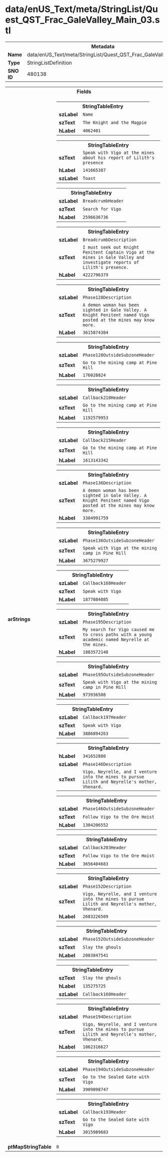 <h1>data/enUS_Text/meta/StringList/Quest_QST_Frac_GaleValley_Main_03.stl</h1><table><tr><th colspan="100%">Metadata</th></tr><tr><td><b>Name</b></td><td>data/enUS_Text/meta/StringList/Quest_QST_Frac_GaleValley_Main_03.stl</td></tr><tr><td><b>Type</b></td><td>StringListDefinition</td></tr><tr><td><b>SNO ID</b></td><td>480138</td></tr></table>

<table><tr><th colspan="100%">Fields</th></tr><tr><td><b>arStrings</b></td><td><table><tr><th colspan="100%">StringTableEntry</th></tr><tr><td><b>szLabel</b></td><td><code>Name</code></td></tr><tr><td><b>szText</b></td><td><code>The Knight and the Magpie</code></td></tr><tr><td><b>hLabel</b></td><td><code>4062401</code></td></tr></table>


<table><tr><th colspan="100%">StringTableEntry</th></tr><tr><td><b>szText</b></td><td><code>Speak with Vigo at the mines about his report of Lilith's presence</code></td></tr><tr><td><b>hLabel</b></td><td><code>141665387</code></td></tr><tr><td><b>szLabel</b></td><td><code>Toast</code></td></tr></table>


<table><tr><th colspan="100%">StringTableEntry</th></tr><tr><td><b>szLabel</b></td><td><code>BreadcrumbHeader</code></td></tr><tr><td><b>szText</b></td><td><code>Search for Vigo</code></td></tr><tr><td><b>hLabel</b></td><td><code>2596636736</code></td></tr></table>


<table><tr><th colspan="100%">StringTableEntry</th></tr><tr><td><b>szLabel</b></td><td><code>BreadcrumbDescription</code></td></tr><tr><td><b>szText</b></td><td><code>I must seek out Knight Penitent Captain Vigo at the mines in Gale Valley and investigate reports of Lilith's presence.</code></td></tr><tr><td><b>hLabel</b></td><td><code>4222796379</code></td></tr></table>


<table><tr><th colspan="100%">StringTableEntry</th></tr><tr><td><b>szLabel</b></td><td><code>Phase128Description</code></td></tr><tr><td><b>szText</b></td><td><code>A demon woman has been sighted in Gale Valley. A Knight Penitent named Vigo posted at the mines may know more.</code></td></tr><tr><td><b>hLabel</b></td><td><code>3615874384</code></td></tr></table>


<table><tr><th colspan="100%">StringTableEntry</th></tr><tr><td><b>szLabel</b></td><td><code>Phase128OutsideSubzoneHeader</code></td></tr><tr><td><b>szText</b></td><td><code>Go to the mining camp at Pine Hill</code></td></tr><tr><td><b>hLabel</b></td><td><code>176028824</code></td></tr></table>


<table><tr><th colspan="100%">StringTableEntry</th></tr><tr><td><b>szLabel</b></td><td><code>Callback218Header</code></td></tr><tr><td><b>szText</b></td><td><code>Go to the mining camp at Pine Hill</code></td></tr><tr><td><b>hLabel</b></td><td><code>1192579953</code></td></tr></table>


<table><tr><th colspan="100%">StringTableEntry</th></tr><tr><td><b>szLabel</b></td><td><code>Callback215Header</code></td></tr><tr><td><b>szText</b></td><td><code>Go to the mining camp at Pine Hill</code></td></tr><tr><td><b>hLabel</b></td><td><code>1613143342</code></td></tr></table>


<table><tr><th colspan="100%">StringTableEntry</th></tr><tr><td><b>szLabel</b></td><td><code>Phase136Description</code></td></tr><tr><td><b>szText</b></td><td><code>A demon woman has been sighted in Gale Valley. A Knight Penitent named Vigo posted at the mines may know more.</code></td></tr><tr><td><b>hLabel</b></td><td><code>3304991759</code></td></tr></table>


<table><tr><th colspan="100%">StringTableEntry</th></tr><tr><td><b>szLabel</b></td><td><code>Phase136OutsideSubzoneHeader</code></td></tr><tr><td><b>szText</b></td><td><code>Speak with Vigo at the mining camp in Pine Hill</code></td></tr><tr><td><b>hLabel</b></td><td><code>3675279927</code></td></tr></table>


<table><tr><th colspan="100%">StringTableEntry</th></tr><tr><td><b>szLabel</b></td><td><code>Callback168Header</code></td></tr><tr><td><b>szText</b></td><td><code>Speak with Vigo</code></td></tr><tr><td><b>hLabel</b></td><td><code>1877084885</code></td></tr></table>


<table><tr><th colspan="100%">StringTableEntry</th></tr><tr><td><b>szLabel</b></td><td><code>Phase195Description</code></td></tr><tr><td><b>szText</b></td><td><code>My search for Vigo caused me to cross paths with a young academic named Neyrelle at the mines.</code></td></tr><tr><td><b>hLabel</b></td><td><code>1883572148</code></td></tr></table>


<table><tr><th colspan="100%">StringTableEntry</th></tr><tr><td><b>szLabel</b></td><td><code>Phase195OutsideSubzoneHeader</code></td></tr><tr><td><b>szText</b></td><td><code>Speak with Vigo at the mining camp in Pine Hill</code></td></tr><tr><td><b>hLabel</b></td><td><code>973936508</code></td></tr></table>


<table><tr><th colspan="100%">StringTableEntry</th></tr><tr><td><b>szLabel</b></td><td><code>Callback197Header</code></td></tr><tr><td><b>szText</b></td><td><code>Speak with Vigo</code></td></tr><tr><td><b>hLabel</b></td><td><code>3886894263</code></td></tr></table>


<table><tr><th colspan="100%">StringTableEntry</th></tr><tr><td><b>hLabel</b></td><td><code>341652880</code></td></tr><tr><td><b>szLabel</b></td><td><code>Phase146Description</code></td></tr><tr><td><b>szText</b></td><td><code>Vigo, Neyrelle, and I venture into the mines to pursue Lilith and Neyrelle's mother, Vhenard.</code></td></tr></table>


<table><tr><th colspan="100%">StringTableEntry</th></tr><tr><td><b>szLabel</b></td><td><code>Phase146OutsideSubzoneHeader</code></td></tr><tr><td><b>szText</b></td><td><code>Follow Vigo to the Ore Hoist</code></td></tr><tr><td><b>hLabel</b></td><td><code>1304206552</code></td></tr></table>


<table><tr><th colspan="100%">StringTableEntry</th></tr><tr><td><b>szLabel</b></td><td><code>Callback203Header</code></td></tr><tr><td><b>szText</b></td><td><code>Follow Vigo to the Ore Hoist</code></td></tr><tr><td><b>hLabel</b></td><td><code>3656404683</code></td></tr></table>


<table><tr><th colspan="100%">StringTableEntry</th></tr><tr><td><b>szLabel</b></td><td><code>Phase152Description</code></td></tr><tr><td><b>szText</b></td><td><code>Vigo, Neyrelle, and I venture into the mines to pursue Lilith and Neyrelle's mother, Vhenard.</code></td></tr><tr><td><b>hLabel</b></td><td><code>2683226509</code></td></tr></table>


<table><tr><th colspan="100%">StringTableEntry</th></tr><tr><td><b>szLabel</b></td><td><code>Phase152OutsideSubzoneHeader</code></td></tr><tr><td><b>szText</b></td><td><code>Slay the ghouls</code></td></tr><tr><td><b>hLabel</b></td><td><code>2083847541</code></td></tr></table>


<table><tr><th colspan="100%">StringTableEntry</th></tr><tr><td><b>szText</b></td><td><code>Slay the ghouls</code></td></tr><tr><td><b>hLabel</b></td><td><code>135275725</code></td></tr><tr><td><b>szLabel</b></td><td><code>Callback160Header</code></td></tr></table>


<table><tr><th colspan="100%">StringTableEntry</th></tr><tr><td><b>szLabel</b></td><td><code>Phase194Description</code></td></tr><tr><td><b>szText</b></td><td><code>Vigo, Neyrelle, and I venture into the mines to pursue Lilith and Neyrelle's mother, Vhenard.</code></td></tr><tr><td><b>hLabel</b></td><td><code>1062316627</code></td></tr></table>


<table><tr><th colspan="100%">StringTableEntry</th></tr><tr><td><b>szLabel</b></td><td><code>Phase194OutsideSubzoneHeader</code></td></tr><tr><td><b>szText</b></td><td><code>Go to the Sealed Gate with Vigo</code></td></tr><tr><td><b>hLabel</b></td><td><code>3909098747</code></td></tr></table>


<table><tr><th colspan="100%">StringTableEntry</th></tr><tr><td><b>szLabel</b></td><td><code>Callback193Header</code></td></tr><tr><td><b>szText</b></td><td><code>Go to the Sealed Gate with Vigo</code></td></tr><tr><td><b>hLabel</b></td><td><code>3015989683</code></td></tr></table>


</td></tr><tr><td><b>ptMapStringTable</b></td><td><code>0</code></td></tr></table>

